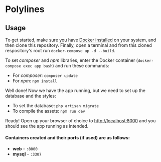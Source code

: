 # Polylines

## Usage

To get started, make sure you have [Docker installed](https://docs.docker.com/docker-for-mac/install/) on your system, and then clone this repository. Finally, open a terminal and from this cloned respository's root run `docker-compose up -d --build`.

To set _composer_ and _npm_ libraries, enter the Docker container (`docker-compose exec app bash`) and run these commands:
- For _composer_: `composer update`
- For _npm_: `npm install`

Well done! Now we have the app running, but we need to set up the database and the styles:
- To set the database: `php artisan migrate`
- To compile the assets: `npm run dev`

Ready! Open up your browser of choice to [http://localhost:8000](http://localhost:8000) and you should see the app running as intended.

#### Containers created and their ports (if used) are as follows:

- **web** - `:8000`
- **mysql** - `:3307`
